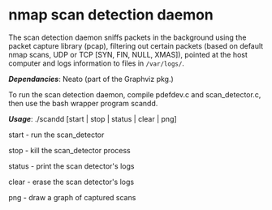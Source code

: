 nmap scan detection daemon
=====================

The scan detection daemon sniffs packets in the background using the packet
capture library (pcap), filtering out certain packets (based on default nmap scans, UDP or TCP [SYN, FIN, NULL, XMAS]), pointed
at the host computer and logs information to files in ```/var/logs/```.

***Dependancies***: Neato (part of the Graphviz pkg.)

To run the scan detection daemon, compile pdefdev.c and scan_detector.c, then use the bash wrapper program scandd.

***Usage***: ./scandd [start | stop | status | clear | png]

start - run the scan_detector

stop - kill the scan_detector process

status - print the scan detector's logs

clear - erase the scan detector's logs

png - draw a graph of captured scans
